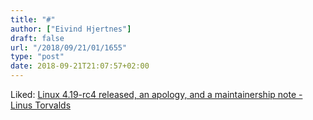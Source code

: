 ```yaml
---
title: "#"
author: ["Eivind Hjertnes"]
draft: false
url: "/2018/09/21/01/1655"
type: "post"
date: 2018-09-21T21:07:57+02:00
---
```


Liked:
[Linux
4.19-rc4 released, an apology, and a maintainership note - Linus
Torvalds](https://lore.kernel.org/lkml/CA+55aFy+Hv9O5citAawS+mVZO+ywCKd9NQ2wxUmGsz9ZJzqgJQ@mail.gmail.com/)
